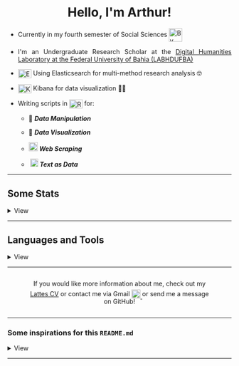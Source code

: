 <div>
<h1 style="text-align: center;">Hello, I'm Arthur!</h1>
  
<div  style="text-align: justify;">
  
- Currently in my fourth semester of Social Sciences <a href="https://openclipart.org/image/800px/290782"><img src="https://openclipart.org/image/800px/290782" alt="By worker" style="vertical-align: middle; width: 30px;"></a>
  
- I'm an Undergraduate Research Scholar at the [Digital Humanities Laboratory at the Federal University of Bahia (LABHDUFBA)](https://labhdufba.github.io/)
  
- <a href="https://cdn.jsdelivr.net/gh/devicons/devicon/icons/elasticsearch/elasticsearch-original.svg"><img src="https://cdn.jsdelivr.net/gh/devicons/devicon/icons/elasticsearch/elasticsearch-original.svg" alt="Elasticsearch Logo" style="vertical-align: middle; height: 20px; width: 30px;"></a> Using Elasticsearch for multi-method research analysis 🤓
  
- <a href="https://cdn.jsdelivr.net/gh/devicons/devicon@latest/icons/kibana/kibana-original.svg"><img src="https://cdn.jsdelivr.net/gh/devicons/devicon@latest/icons/kibana/kibana-original.svg" alt="Kibana Logo" style="vertical-align: middle; height: 20px; width: 30px;"></a> Kibana for data visualization 🐱‍👤
  
- Writing scripts in <a href="https://cdn.jsdelivr.net/gh/devicons/devicon@latest/icons/r/r-original.svg"><img src="https://cdn.jsdelivr.net/gh/devicons/devicon@latest/icons/r/r-original.svg" alt="R Logo" style="vertical-align: middle; height: 20px; width: 30px;"></a> for:
  
  - 🎲 **_<abbr title="dplyr, tidyr, stringr, purrr... A tidyverse lover!" style="text-decoration: none;">Data Manipulation</abbr>_**
  
  - 🎲 **_<abbr title="ggplot2, gridExtra and geobr" style="text-decoration: none;">Data Visualization</abbr>_**
  
  - <a href="https://www.flaticon.com/free-icon/web-crawler_11892629" alt="By Hopstarter"><img src="https://cdn-icons-png.flaticon.com/512/11892/11892629.png" style="width: 20px"/></a> **_<abbr title="RSelenium and rvest" style="text-decoration: none;">Web Scraping</abbr>_**
  
  - <a href="https://www.flaticon.com/free-icon/text-mining_9422790" alt="By Freepik"><img src="https://cdn-icons-png.flaticon.com/512/9422/9422790.png" style="width: 18px; margin-left: 3px;"/></a> **_<abbr title="tm and tidytext, a beginner in text analysis" style="text-decoration: none;">Text as Data</abbr>_**
  
</div>
  
---
  
<h2 style="border-bottom: none;">Some Stats</h2>
  
<details>
  
<summary>View</summary><br>
  
<p><img src="https://komarev.com/ghpvc/?username=tutzlima&color=blueviolet" alt="tutzlima" style="padding: 4px; margin: 0px;"/>
  <span style="position: relative; top: -6px;">😭</span>
  
</p>
  
<p style="font-size: 12px; padding-bottom: 0px;"><em>Don't believe it...</em></p>
  
<img height="200em" width="390em" src="https://github-readme-stats.vercel.app/api/top-langs/?username=tutzlima&theme=github_dark&show_icons=true" style="padding: 0px 0px 4px 0px; margin: 0px;"/>
  
<p style="font-size: 12px; padding-bottom: 0px;"><em>Neither this...</em></p>

<!-- Não parece que as "bordas" estão alinhadas, por isso da div -->
  
<img height="200em" src="https://github-readme-stats.vercel.app/api?username=tutzlima&theme=github_dark&show_icons=true" style="padding: 4px 0px; margin: 0px;"/>
  
</details>
  
---
  
<h2 style="border-bottom: none;">Languages and Tools</h2>
  
<details>
  
<summary>View</summary><br>
  
<!-- Linguagens -->
  
- *Languages I use the most and am learning*
  
>[![My Skills](https://skillicons.dev/icons?i=r,cpp,py,html,css,bash,git,github,md,vim&perline=5)](https://skillicons.dev)
  
<p style="font-size: 12px"><em>Markdown, HTML, CSS, Git, and GitHub are not programming languages</em> 😡<span style="font-size: 10px; position: relative; top: -5px;">💢</span><br>Yeah, I know, you know, everybody knows.<br>Calm down, Mr. Robot 🤓☝, I'll keep them here💞</p>

<!-- Plataformas/IDE's -->

- *Platforms/IDEs I use the most and am learning*
  
>[![ides-1](https://skillicons.dev/icons?i=windows,ubuntu)](https://skillicons.dev)
  
>[![ides-1](https://skillicons.dev/icons?i=docker,vscode)](https://skillicons.dev)<br><a href="https://cdn.jsdelivr.net/gh/devicons/devicon@latest/icons/rstudio/rstudio-original.svg"><img src="https://cdn.jsdelivr.net/gh/devicons/devicon@latest/icons/rstudio/rstudio-original.svg" style="width: 3em; margin-right: 6.5px; padding: 0px;"/></a> [![ides-1](https://skillicons.dev/icons?i=qt)](https://skillicons.dev) <img src="https://cdn.jsdelivr.net/gh/devicons/devicon@latest/icons/elasticsearch/elasticsearch-original.svg" style="width: 3em; margin-left: 2.5px; padding: 0px;"/>

<!-- Outros programas -->

- *Other programs I dabble in*
  
><a href="https://cdn.jsdelivr.net/gh/devicons/devicon@latest/icons/gimp/gimp-original.svg"><img src="https://cdn.jsdelivr.net/gh/devicons/devicon@latest/icons/gimp/gimp-original.svg" style="width: 45px; margin-left: 6.5px; padding: 0px;"/> <a href="https://www.shotcut.org/assets/img/media/shotcut-logo-512x512.png"><img src="https://www.shotcut.org/assets/img/media/shotcut-logo-512x512.png" style="width: 40px; margin-left: 6.5px; padding: 0px;"/></a><br>[![My Skills](https://skillicons.dev/icons?i=ps,pr,ae)](https://skillicons.dev)
  
</details>
  
---
  
<div style="display: flex; text-align: center; margin: 0px 50px">
  
<p style="text-align: justify">
  
If you would like more information about me, check out my <a href="https://lattes.cnpq.br/2709096118053654" target="_blank">Lattes CV</a> or contact me via Gmail
<span style="position: relative; top: 5px;">
<a href="mailto:arthurlimareserva@gmail.com">
<img src="https://skillicons.dev/icons?i=gmail" alt="Gmail" style="width: 20px;"/>
</a>
</span>
    or send me a message on GitHub!
</p>
  
</div>

---

  
### Some inspirations for this `README.md`

<details>
  
<summary>View</summary>

- [ericbrasiln](https://github.com/ericbrasiln)

- [leofn](https://github.com/leofn)

- [beatrizmilz](https://github.com/beatrizmilz)

- [BaruqueRodrigues](https://github.com/BaruqueRodrigues)

</details>

---

</div>
